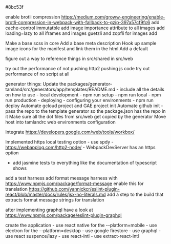
<link rel="apple-touch-icon" sizes="57x57" href="https://www.redditstatic.com/desktop2x/img/favicon/apple-icon-57x57.png"/>
<link rel="apple-touch-icon" sizes="60x60" href="https://www.redditstatic.com/desktop2x/img/favicon/apple-icon-60x60.png"/>
<link rel="apple-touch-icon" sizes="72x72" href="https://www.redditstatic.com/desktop2x/img/favicon/apple-icon-72x72.png"/>
<link rel="apple-touch-icon" sizes="76x76" href="https://www.redditstatic.com/desktop2x/img/favicon/apple-icon-76x76.png"/>
<link rel="apple-touch-icon" sizes="114x114" href="https://www.redditstatic.com/desktop2x/img/favicon/apple-icon-114x114.png"/>
<link rel="apple-touch-icon" sizes="120x120" href="https://www.redditstatic.com/desktop2x/img/favicon/apple-icon-120x120.png"/>
<link rel="apple-touch-icon" sizes="144x144" href="https://www.redditstatic.com/desktop2x/img/favicon/apple-icon-144x144.png"/>
<link rel="apple-touch-icon" sizes="152x152" href="https://www.redditstatic.com/desktop2x/img/favicon/apple-icon-152x152.png"/>
<link rel="apple-touch-icon" sizes="180x180" href="https://www.redditstatic.com/desktop2x/img/favicon/apple-icon-180x180.png"/>
<link rel="icon" type="image/png" sizes="192x192" href="https://www.redditstatic.com/desktop2x/img/favicon/android-icon-192x192.png"/>
<link rel="icon" type="image/png" sizes="32x32" href="https://www.redditstatic.com/desktop2x/img/favicon/favicon-32x32.png"/>
<link rel="icon" type="image/png" sizes="96x96" href="https://www.redditstatic.com/desktop2x/img/favicon/favicon-96x96.png"/>
<link rel="icon" type="image/png" sizes="16x16" href="https://www.redditstatic.com/desktop2x/img/favicon/favicon-16x16.png"/>
<link rel="manifest" href="https://www.redditstatic.com/desktop2x/img/favicon/manifest.json"/>
<meta name="msapplication-TileColor" content="#ffffff"/>
<meta name="msapplication-TileImage" content="https://www.redditstatic.com/desktop2x/img/favicon/ms-icon-144x144.png"/>
<?xml version="1.0" encoding="utf-8"?>
<browserconfig>
    <msapplication>
        <tile>
        <square70x70logo src="/mstile-70x70.png"/>
        <square150x150logo src="/mstile-150x150.png"/>
        <wide310x150logo src="/mstile-310x150.png"/>
        <square310x310logo src="/mstile-310x310.png"/>
        <TileColor>#8bc53f</TileColor>
        <TileImage src="/mstile-150x150.png" />
        </tile>
    </msapplication>
</browserconfig>
<meta name="msapplication-TileColor" content="#2b5797">
<meta name="msapplication-TileImage" content="/mstile-144x144.png">


enable brotli compression https://medium.com/groww-engineering/enable-brotli-compression-in-webpack-with-fallback-to-gzip-397a57cf9fc6
add cache-control immutatble
add image importance attribute to all images add loading=lazy to all iframes and images
guetzli and zopfli for images
add <meta http-equiv="Accept-CH" content="DPR, Viewport-Width, Width">

Make a base scss in core
Add a base meta description
Hook up sample image icons for the manifest and link them in the html
Add a default <meta name="theme-color">

figure out a way to reference things in src/shared in src/web

try out the performance of not pushing http2 pushing js code
try out performance of no script at all

generator things:
    Update the packages/generator-tamland/src/generators/app/templates/README.md
        - include all the details on how to use
            - local development
                - npm run setup
                - npm run local
                - npm run production
            - deploying
                - configuring your environments
                - npm run deploy
    Automate gcloud project and GAE project init
    Automate github init
        - pass the repo to the template generator so the package.json has the repo in it
    Make sure all the dot files from src/web get copied by the generator
    Move host into tamlandrc web environments configuration

Integrate https://developers.google.com/web/tools/workbox/

Implemented https local testing option
    - use spdy
    - https://webapplog.com/http2-node/
    - WebpackDevServer has an https option

- add jasmine tests to everything like the documentation of typescript shows

add a test harness
add format message harness with https://www.npmjs.com/package/format-message
enable this for translation https://github.com/yannickcr/eslint-plugin-react/blob/master/docs/rules/jsx-no-literals.md
add a step to the build that extracts format message strings for translation

after implementing graphql have a look at https://www.npmjs.com/package/eslint-plugin-graphql

create the application
    - use react native for the --platform=mobile
    - use electron for the --platform=desktop
    - use google firestore
    - use graphql
    - use react suspence/lazy
    - use react-intl
    - use extract-react-intl
